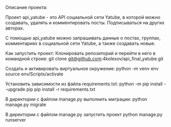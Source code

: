 Описание проекта:

Проект api_yatube - это API социальной сети Yatube, в которой можно создавать, удалять и комментировать посты. Подписываться на других авторах.

С помощью api_yatube можно запрашивать данные о постах, группах, комментариях в социальной сети Yatube, а также создавать новые.

Как запустить проект:
Клонировать репозиторий и перейти в него в командной строке:
git clone git@github.com:4kolesov/api_final_yatube.git

Cоздать и активировать виртуальное окружение:
python -m venv env
source env/Scripts/activate

Установить зависимости из файла requirements.txt:
python -m pip install --upgrade pip
pip install -r requirements.txt

В директории с файлом manage.py выполнить миграции:
python manage.py migrate

В директории с файлом manage.py запустить проект
python manage.py runserver